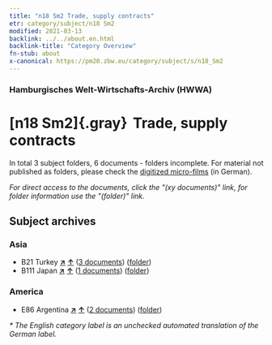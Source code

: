 ```yaml
---
title: "n18 Sm2 Trade, supply contracts"
etr: category/subject/n18 Sm2
modified: 2021-03-13
backlink: ../../about.en.html
backlink-title: "Category Overview"
fn-stub: about
x-canonical: https://pm20.zbw.eu/category/subject/s/n18_Sm2
---
```


### Hamburgisches Welt-Wirtschafts-Archiv (HWWA)
# [n18 Sm2]{.gray}&#8201; Trade, supply contracts&#160; 





In total 3 subject folders, 6 documents - folders incomplete.
For material not published as folders, please check the [digitized micro-films](/film/h1_sh.de.html) (in German).

_For direct access to the documents, click the "(xy documents)" link, for folder information use the "(folder)" link._

## Subject archives



### Asia

- B21 Turkey [**&nearr;**](../../../geo/i/141111/about.en.html "Turkey (all folders)") [**&uarr;**](../../../geo/about.en.html#B21 "Country category system") (<a href="https://pm20.zbw.eu/dfgview/sh/141111,145264" title="about: Turkey : Trade, supply contracts" target="_blank">3 documents</a>) ([folder](../../../../folder/sh/1411xx/141111/1452xx/145264/about.en.html))
- B111 Japan [**&nearr;**](../../../geo/i/141272/about.en.html "Japan (all folders)") [**&uarr;**](../../../geo/about.en.html#B111 "Country category system") (<a href="https://pm20.zbw.eu/dfgview/sh/141272,145264" title="about: Japan : Trade, supply contracts" target="_blank">1 documents</a>) ([folder](../../../../folder/sh/1412xx/141272/1452xx/145264/about.en.html))

### America

- E86 Argentina [**&nearr;**](../../../geo/i/141692/about.en.html "Argentina (all folders)") [**&uarr;**](../../../geo/about.en.html#E86 "Country category system") (<a href="https://pm20.zbw.eu/dfgview/sh/141692,145264" title="about: Argentina : Trade, supply contracts" target="_blank">2 documents</a>) ([folder](../../../../folder/sh/1416xx/141692/1452xx/145264/about.en.html))


_* The English category label is an unchecked automated translation of the German label._

